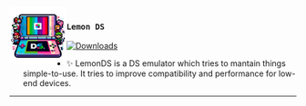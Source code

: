 <img src="ds.png" width="100px" align="left">

### `Lemon DS`

[![Downloads](https://img.shields.io/github/v/release/axterv2/citrus-ds)](https://github.com/axterv2/citrus-ds/releases/latest)

- ✨ LemonDS is a DS emulator which tries to mantain things simple-to-use. It tries to improve compatibility and performance for low-end devices.
---
